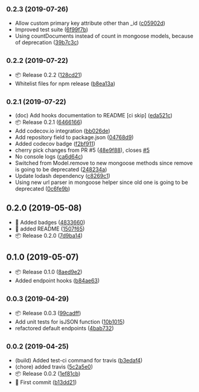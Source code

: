 ## <small>0.2.3 (2019-07-26)</small>

* Allow custom primary key attribute other than _id ([c05902d](https://github.com/fatmatto/express-toolkit/commit/c05902d))
* Improved test suite ([6f99f7b](https://github.com/fatmatto/express-toolkit/commit/6f99f7b))
* Using countDocuments instead of count in mongoose models, because of  deprecation ([39b7c3c](https://github.com/fatmatto/express-toolkit/commit/39b7c3c))



## <small>0.2.2 (2019-07-22)</small>

* 📦 Release 0.2.2 ([128cd21](https://github.com/fatmatto/express-toolkit/commit/128cd21))
* Whitelist files for npm release ([b8ea13a](https://github.com/fatmatto/express-toolkit/commit/b8ea13a))



## <small>0.2.1 (2019-07-22)</small>

* (doc) Add hooks documentation to README [ci skip] ([eda521c](https://github.com/fatmatto/express-toolkit/commit/eda521c))
* 📦 Release 0.2.1 ([6466166](https://github.com/fatmatto/express-toolkit/commit/6466166))
* Add codecov.io integration ([bb026de](https://github.com/fatmatto/express-toolkit/commit/bb026de))
* Add repository field to package.json ([04768d9](https://github.com/fatmatto/express-toolkit/commit/04768d9))
* Added codecov badge ([f2bf911](https://github.com/fatmatto/express-toolkit/commit/f2bf911))
* cherry pick changes from PR #5 ([48e9f88](https://github.com/fatmatto/express-toolkit/commit/48e9f88)), closes [#5](https://github.com/fatmatto/express-toolkit/issues/5)
* No console logs ([ca6d64c](https://github.com/fatmatto/express-toolkit/commit/ca6d64c))
* Switched from Model.remove to new mongoose methods since remove is going to be deprecated ([248234a](https://github.com/fatmatto/express-toolkit/commit/248234a))
* Update lodash dependency ([c8269c1](https://github.com/fatmatto/express-toolkit/commit/c8269c1))
* Using new url parser in mongoose helper since old one is going to be deprecated ([0c6fe9b](https://github.com/fatmatto/express-toolkit/commit/0c6fe9b))



## 0.2.0 (2019-05-08)

* 🎀 Added badges ([4833660](https://github.com/fatmatto/express-toolkit/commit/4833660))
* 📖 added README ([1507f65](https://github.com/fatmatto/express-toolkit/commit/1507f65))
* 📦 Release 0.2.0 ([7d9ba14](https://github.com/fatmatto/express-toolkit/commit/7d9ba14))



## 0.1.0 (2019-05-07)

* 📦 Release 0.1.0 ([8aed9e2](https://github.com/fatmatto/express-toolkit/commit/8aed9e2))
* Added endpoint hooks ([b84ae63](https://github.com/fatmatto/express-toolkit/commit/b84ae63))



## <small>0.0.3 (2019-04-29)</small>

* 📦 Release 0.0.3 ([99cadff](https://github.com/fatmatto/express-toolkit/commit/99cadff))
* Add unit tests for isJSON function ([10b1015](https://github.com/fatmatto/express-toolkit/commit/10b1015))
* refactored default endpoints ([4bab732](https://github.com/fatmatto/express-toolkit/commit/4bab732))



## <small>0.0.2 (2019-04-25)</small>

* (build) Added test-ci command for travis ([b3edaf4](https://github.com/fatmatto/express-toolkit/commit/b3edaf4))
* (chore) added travis ([5c2a5e0](https://github.com/fatmatto/express-toolkit/commit/5c2a5e0))
* 📦 Release 0.0.2 ([1ef81cb](https://github.com/fatmatto/express-toolkit/commit/1ef81cb))
* 🚀 First commit ([b13dd21](https://github.com/fatmatto/express-toolkit/commit/b13dd21))



